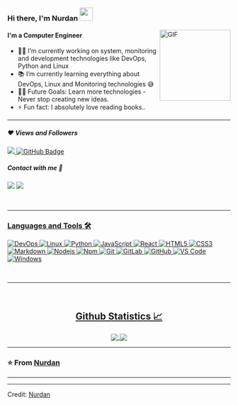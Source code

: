 ### Hi there, I'm Nurdan <img width="30px" src="https://media.tenor.com/images/3b388fe03da271d2674faf85eb7c3fcd/tenor.gif" />

<img align="right" alt="GIF" height="160px" src="https://media.giphy.com/media/du3J3cXyzhj75IOgvA/giphy.gif" />

#### I'm a Computer Engineer

- 👨‍💻 I’m currently working on system, monitoring and development technologies like DevOps, Python and Linux
- 📚 I’m currently learning everything about DevOps, Linux and Monitoring technologies 😅
- 💪🏼 Future Goals: Learn more technologies - Never stop creating new ideas.
- ⚡ Fun fact: I absolutely love reading books..

---
##### ❤ Views and Followers

<a href="https://github.com/Meghna-DAS/github-profile-views-counter">
    <img src="https://komarev.com/ghpvc/?username=kolaynurdan">
</a>
<a href="https://github.com/kolaynurdan?tab=followers"><img src="https://img.shields.io/github/followers/kolaynurdan?label=Followers&style=social" alt="GitHub Badge"></a>

##### Contact with me 📝

<a href="https://www.linkedin.com/in/nurdankolay/"><img src="https://img.icons8.com/color/48/000000/linkedin.png"/></a>
<a href="mailto:kolaynurdan@gmail.com" target="_blank"><img src="https://img.shields.io/badge/Gmail-D14836?style=for-the-badge&logo=gmail&logoColor=white">

<br />

---

### Languages and Tools 🛠 

![DevOps](http://img.shields.io/badge/-DevOps-5B4638?style=flat-square&logo=DevOps&logoColor=ffffff)
![Linux](http://img.shields.io/badge/-Linux-A8B9CC?style=flat-square&logo=Linux&logoColor=ffffff)
![Python](http://img.shields.io/badge/-Python-3776AB?style=flat-square&logo=python&logoColor=ffffff)
![JavaScript](https://img.shields.io/badge/-JavaScript-%23F7DF1C?style=flat-square&logo=javascript&logoColor=000000&labelColor=%23F7DF1C&color=%23FFCE5A)
![React](https://img.shields.io/badge/-React-61DAFB?style=flat-square&logo=react&logoColor=ffffff)
![HTML5](https://img.shields.io/badge/-HTML5-%23E44D27?style=flat-square&logo=html5&logoColor=ffffff)
![CSS3](https://img.shields.io/badge/-CSS3-%231572B6?style=flat-square&logo=css3)
![Markdown](https://img.shields.io/badge/-Markdown-000000?style=flat-square&logo=markdown)
![Nodejs](https://img.shields.io/badge/-Nodejs-339933?style=flat-square&logo=Node.js&logoColor=ffffff)
![Npm](https://img.shields.io/badge/-npm-CB3837?style=flat-square&logo=npm)
![Git](https://img.shields.io/badge/-Git-%23F05032?style=flat-square&logo=git&logoColor=%23ffffff)
![GitLab](https://img.shields.io/badge/-GitLab-FCA121?style=flat-square&logo=gitlab)
![GitHub](https://img.shields.io/badge/-GitHub-181717?style=flat-square&logo=github)
![VS Code](http://img.shields.io/badge/-VS%20Code-007ACC?style=flat-square&logo=visual-studio-code&logoColor=ffffff)
![Windows](http://img.shields.io/badge/-Windows-0078D6?style=flat-square&logo=windows&logoColor=ffffff)

<br/>

---

<br/>

  <h2 align="center"> Github Statistics 📈 </h2>
  
  <div align="center"> 
     <a href="">
      <img align="center" src="https://github-readme-stats.vercel.app/api?username=kolaynurdan&show_icons=true&theme=transparent" />
    </a>
    <a href="">
      <img align="center" src="https://github-readme-stats.vercel.app/api/top-langs/?username=kolaynurdan&theme=transparent&line_height=40&hide=css"/>
    </a>
</div

<br/>

---

### ⭐️ From [Nurdan](https://github.com/kolaynurdan) ### 

---

[linkedin]: https://www.linkedin.com/in/bilgehan-geçici-8b368614a/

----
Credit: [Nurdan](https://github.com/kolaynurdan)
